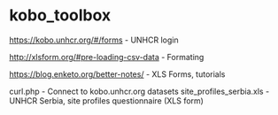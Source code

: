 # kobo_toolbox

https://kobo.unhcr.org/#/forms - UNHCR login

http://xlsform.org/#pre-loading-csv-data - Formating

https://blog.enketo.org/better-notes/ - XLS Forms, tutorials

curl.php - Connect to kobo.unhcr.org datasets
site_profiles_serbia.xls - UNHCR Serbia, site profiles questionnaire (XLS form)
